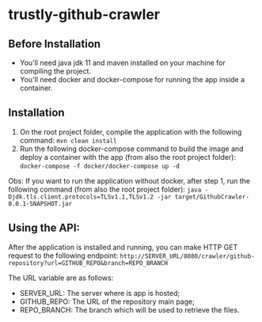 # trustly-github-crawler

## Before Installation

* You'll need java jdk 11 and maven installed on your machine for compiling the project.
* You'll need docker and docker-compose for running the app inside a container.

## Installation

1. On the root project folder, compile the application with the following command: `mvn clean install`
1. Run the following docker-compose command to build the image and deploy a container with the app (from also the root project folder): `docker-compose -f docker/docker-compose up -d`

Obs: If you want to run the application without docker, after step 1, run the following command (from also the root project folder): `java -Djdk.tls.client.protocols=TLSv1.1,TLSv1.2 -jar target/GithubCrawler-0.0.1-SNAPSHOT.jar`

## Using the API:

After the application is installed and running, you can make HTTP GET request to the following endpoint: `http://SERVER_URL/8080/crawler/github-repository?url=GITHUB_REPO&branch=REPO_BRANCH`

The URL variable are as follows:
* SERVER_URL: The server where is app is hosted;
* GITHUB_REPO: The URL of the repository main page;
* REPO_BRANCH: The branch which will be used to retrieve the files.
